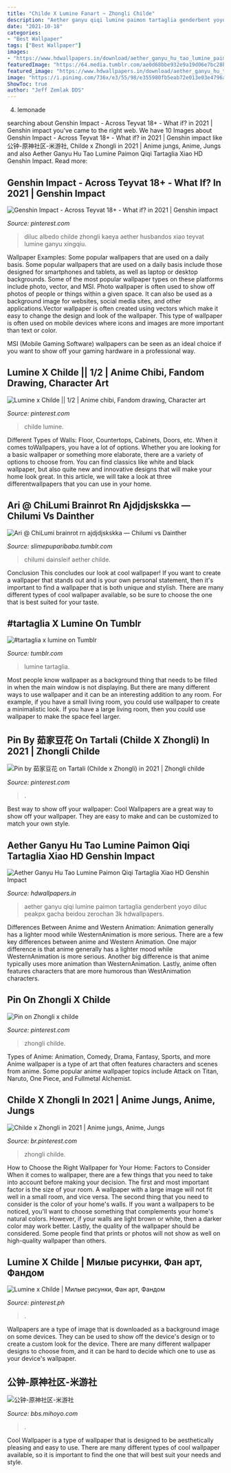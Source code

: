 ```yaml
---
title: "Childe X Lumine Fanart ~ Zhongli Childe"
description: "Aether ganyu qiqi lumine paimon tartaglia genderbent yoyo diluc peakpx gacha beidou zerochan 3k hdwallpapers"
date: "2021-10-18"
categories:
- "Best Wallpaper"
tags: ["Best Wallpaper"]
images:
- "https://www.hdwallpapers.in/download/aether_ganyu_hu_tao_lumine_paimon_qiqi_tartaglia_xiao_hd_genshin_impact-1280x720.jpg"
featuredImage: "https://64.media.tumblr.com/ae0d68bbe932e9a19d06e7bc28bd6224/78a81b7138eef38c-1f/s2048x3072/770bad4e8d420e4015a31506823238bf0d012750.jpg"
featured_image: "https://www.hdwallpapers.in/download/aether_ganyu_hu_tao_lumine_paimon_qiqi_tartaglia_xiao_hd_genshin_impact-1280x720.jpg"
image: "https://i.pinimg.com/736x/e3/55/98/e355980fb5eab72e013e03e4796a10d9.jpg"
ShowToc: true
author: "Jeff Zemlak DDS"
---
```



4. lemonade 

	

		
searching about Genshin Impact - Across Teyvat 18+ - What if? in 2021 | Genshin impact you've came to the right web. We have 10 Images about Genshin Impact - Across Teyvat 18+ - What if? in 2021 | Genshin impact like 公钟-原神社区-米游社, Childe x Zhongli in 2021 | Anime jungs, Anime, Jungs and also Aether Ganyu Hu Tao Lumine Paimon Qiqi Tartaglia Xiao HD Genshin Impact. Read more:
		
    
## Genshin Impact - Across Teyvat 18+ - What If? In 2021 | Genshin Impact

<img loading=lazy src="https://i.pinimg.com/736x/3a/c0/39/3ac03981aa26e10b42e3174bd9aa86e5.jpg" onerror="this.onerror=null;this.src='https://tse3.mm.bing.net/th?id=OIP.aG-TmSDuUVUpPPP7WWApuwHaPL&amp;pid=15.1';" alt="Genshin Impact - Across Teyvat 18+ - What if? in 2021 | Genshin impact">

_Source: pinterest.com_

>diluc albedo childe zhongli kaeya aether husbandos xiao teyvat lumine ganyu xingqiu. 

	

Wallpaper Examples: Some popular wallpapers that are used on a daily basis.
Some popular wallpapers that are used on a daily basis include those designed for smartphones and tablets, as well as laptop or desktop backgrounds. Some of the most popular wallpaper types on these platforms include photo, vector, and MSI. 
Photo wallpaper is often used to show off photos of people or things within a given space. It can also be used as a background image for websites, social media sites, and other applications.Vector wallpaper is often created using vectors which make it easy to change the design and look of the wallpaper. This type of wallpaper is often used on mobile devices where icons and images are more important than text or color. 

MSI (Mobile Gaming Software) wallpapers can be seen as an ideal choice if you want to show off your gaming hardware in a professional way.

    
## Lumine X Childe || 1/2 | Anime Chibi, Fandom Drawing, Character Art

<img loading=lazy src="https://i.pinimg.com/736x/fa/ce/91/face91952483372db9a88d0083a14f5d.jpg" onerror="this.onerror=null;this.src='https://tse3.mm.bing.net/th?id=OIP.H4SGIAhSq5ip5RldxQ4tBgHaK_&amp;pid=15.1';" alt="Lumine x Childe || 1/2 | Anime chibi, Fandom drawing, Character art">

_Source: pinterest.com_

>childe lumine. 

	

Different Types of Walls: Floor, Countertops, Cabinets, Doors, etc.
When it comes toWallpapers, you have a lot of options. Whether you are looking for a basic wallpaper or something more elaborate, there are a variety of options to choose from. You can find classics like white and black wallpaper, but also quite new and innovative designs that will make your home look great. In this article, we will take a look at three differentwallpapers that you can use in your home.

    
## Ari @ ChiLumi Brainrot Rn Ajdjdjskskka — Chilumi Vs Dainther

<img loading=lazy src="https://64.media.tumblr.com/ae0d68bbe932e9a19d06e7bc28bd6224/78a81b7138eef38c-1f/s2048x3072/770bad4e8d420e4015a31506823238bf0d012750.jpg" onerror="this.onerror=null;this.src='https://tse2.mm.bing.net/th?id=OIP.iC1HPSoBj7LLlh9X3DvrygHaMf&amp;pid=15.1';" alt="Ari @ ChiLumi brainrot rn ajdjdjskskka — Chilumi vs Dainther">

_Source: slimepuparibaba.tumblr.com_

>chilumi dainsleif aether childe. 

	

Conclusion
This concludes our look at cool wallpaper! If you want to create a wallpaper that stands out and is your own personal statement, then it's important to find a wallpaper that is both unique and stylish. There are many different types of cool wallpaper available, so be sure to choose the one that is best suited for your taste.

    
## #tartaglia X Lumine On Tumblr

<img loading=lazy src="https://64.media.tumblr.com/c84fdc091aaf357f24aa2cd8341845fb/ab1af596e57d216a-ad/s1280x1920/f259ca8040d5bdb6ae9f6b4b9edc13b5d6376b96.png" onerror="this.onerror=null;this.src='https://tse1.mm.bing.net/th?id=OIP.gixciQ-9upuc1i8RFsF3pAHaKe&amp;pid=15.1';" alt="#tartaglia x lumine on Tumblr">

_Source: tumblr.com_

>lumine tartaglia. 

	

Most people know wallpaper as a background thing that needs to be filled in when the main window is not displaying. But there are many different ways to use wallpaper and it can be an interesting addition to any room. For example, if you have a small living room, you could use wallpaper to create a minimalistic look. If you have a large living room, then you could use wallpaper to make the space feel larger.

    
## Pin By 茹家豆花 On Tartali (Childe X Zhongli) In 2021 | Zhongli Childe

<img loading=lazy src="https://i.pinimg.com/736x/96/fd/98/96fd982759d721a8d2ceb57bd8443fc1.jpg" onerror="this.onerror=null;this.src='https://tse2.mm.bing.net/th?id=OIP.yJQ-cJm6ICXBs7xF2NHFNQHaKe&amp;pid=15.1';" alt="Pin by 茹家豆花 on Tartali (Childe x Zhongli) in 2021 | Zhongli childe">

_Source: pinterest.com_

>. 

	

Best way to show off your wallpaper:
Cool Wallpapers are a great way to show off your wallpaper. They are easy to make and can be customized to match your own style.

    
## Aether Ganyu Hu Tao Lumine Paimon Qiqi Tartaglia Xiao HD Genshin Impact

<img loading=lazy src="https://www.hdwallpapers.in/download/aether_ganyu_hu_tao_lumine_paimon_qiqi_tartaglia_xiao_hd_genshin_impact-1280x720.jpg" onerror="this.onerror=null;this.src='https://tse2.mm.bing.net/th?id=OIP.MTRgnzyWbXR9wptRV0tpGAHaEK&amp;pid=15.1';" alt="Aether Ganyu Hu Tao Lumine Paimon Qiqi Tartaglia Xiao HD Genshin Impact">

_Source: hdwallpapers.in_

>aether ganyu qiqi lumine paimon tartaglia genderbent yoyo diluc peakpx gacha beidou zerochan 3k hdwallpapers. 

	

Differences Between Anime and Western Animation: Animation generally has a lighter mood while WesternAnimation is more serious.
There are a few key differences between anime and Western Animation. One major difference is that anime generally has a lighter mood while WesternAnimation is more serious. Another big difference is that anime typically uses more animation than WesternAnimation. Lastly, anime often features characters that are more humorous than WestAnimation characters.

    
## Pin On Zhongli X Childe

<img loading=lazy src="https://i.pinimg.com/736x/bf/72/2b/bf722b1a202be1825f06c7bb259ffc8e.jpg" onerror="this.onerror=null;this.src='https://tse4.mm.bing.net/th?id=OIP.d1VseTUg8o6YHa260NEtLgHaKd&amp;pid=15.1';" alt="Pin on Zhongli x childe">

_Source: pinterest.com_

>zhongli childe. 

	

Types of Anime: Animation, Comedy, Drama, Fantasy, Sports, and more
Anime wallpaper is a type of art that often features characters and scenes from anime. Some popular anime wallpaper topics include Attack on Titan, Naruto, One Piece, and Fullmetal Alchemist.

    
## Childe X Zhongli In 2021 | Anime Jungs, Anime, Jungs

<img loading=lazy src="https://i.pinimg.com/736x/e3/55/98/e355980fb5eab72e013e03e4796a10d9.jpg" onerror="this.onerror=null;this.src='https://tse3.mm.bing.net/th?id=OIP._rEwPFHCGXT-z6uYhNtuCAHaKX&amp;pid=15.1';" alt="Childe x Zhongli in 2021 | Anime jungs, Anime, Jungs">

_Source: br.pinterest.com_

>zhongli childe. 

	

How to Choose the Right Wallpaper for Your Home: Factors to Consider
When it comes to wallpaper, there are a few things that you need to take into account before making your decision. The first and most important factor is the size of your room. A wallpaper with a large image will not fit well in a small room, and vice versa. 
The second thing that you need to consider is the color of your home's walls. If you want a wallpapers to be noticed, you'll want to choose something that complements your home's natural colors. However, if your walls are light brown or white, then a darker color may work better. 
Lastly, the quality of the wallpaper should be considered. Some people find that prints or photos will not show as well on high-quality wallpaper than others.

    
## Lumine X Childe | Милые рисунки, Фан арт, Фандом

<img loading=lazy src="https://i.pinimg.com/736x/ac/c8/07/acc80703a7ff9fec416b40cfb93135e4.jpg" onerror="this.onerror=null;this.src='https://tse2.mm.bing.net/th?id=OIP.zVzPUkm3sni7lma7lVoShAHaFL&amp;pid=15.1';" alt="Lumine x Childe | Милые рисунки, Фан арт, Фандом">

_Source: pinterest.ph_

>. 

	

Wallpapers are a type of image that is downloaded as a background image on some devices. They can be used to show off the device's design or to create a custom look for the device. There are many different wallpaper designs to choose from, and it can be hard to decide which one to use as your device's wallpaper.

    
## 公钟-原神社区-米游社

<img loading=lazy src="https://upload-bbs.mihoyo.com/upload/2021/07/05/266133936/6533b25578d8bf9f32fdd589a73c678f_2637927282696744236.jpg" onerror="this.onerror=null;this.src='https://tse1.mm.bing.net/th?id=OIP.DomGZ_lTeB1B-RyYl-yDhAHaKe&amp;pid=15.1';" alt="公钟-原神社区-米游社">

_Source: bbs.mihoyo.com_

>. 

	

Cool Wallpaper is a type of wallpaper that is designed to be aesthetically pleasing and easy to use. There are many different types of cool wallpaper available, so it is important to find the one that will best suit your needs and style.

